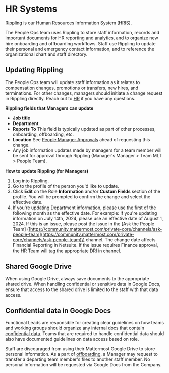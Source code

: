 # HR Systems

[Rippling](https://help.rippling.com/s/topic/0TO4o000000HsoAGAS/employee-resources) is our Human Resources Information System \(HRIS\).

The People Ops team uses Rippling to store staff information, records and important documents for HR reporting and analytics, and to organize new hire onboarding and offboarding workflows. Staff use Rippling to update their personal and emergency contact information, and to reference the organizational chart and staff directory.

## Updating Rippling

The People Ops team will update staff information as it relates to compensation changes, promotions or transfers, new hires, and terminations. For other changes, managers should initiate a change request in Rippling directly. Reach out to [HR](https://handbook.mattermost.com/operations/workplace/people#team) if you have any questions.

**Rippling fields that Managers can update**

* **Job title**
* **Department** 
* **Reports To** This field is typically updated as part of other processes, onboarding, offboarding, etc.
* **Location** See [People Manager Approvals](https://handbook.mattermost.com/contributors/onboarding/manager-onboarding-1#people-manager-approvals) ahead of requesting this change.
* Any job information updates made by managers for a team member will be sent for approval through Rippling (Manager's Manager > Team MLT > People Team). 

**How to update Rippling \(for Managers\)**

1. Log into Rippling.
2. Go to the profile of the person you'd like to update.
3. Click **Edit** on the Role **Information** and/or **Custom Fields** section of the profile. You will be prompted to confirm the change and select the effective date.
4. If you're updating Department information, please use the first of the following month as the effective date. For example: If you're updating information on July 14th, 2024, please use an effective date of August 1, 2024. If this is an issue, please post the issue in the \[Ask the People Team\] \([https://community.mattermost.com/private-core/channels/ask-people-team](https://community.mattermost.com/private-core/channels/ask-people-team)\) channel. The change date affects Financial Reporting in Netsuite. If the issue requires Finance approval, the HR Team will tag the appropriate DRI in channel.

## Shared Google Drive

When using Google Drive, always save documents to the appropriate shared drive. When handling confidential or sensitive data in Google Docs, ensure that access to the shared drive is limited to the staff with that data access.

## Confidential data in Google Docs

Functional Leads are responsible for creating clear guidelines on how teams and working groups should organize any internal docs that contain [confidential data](https://handbook.mattermost.com/operations/operations/company-processes/publishing/publishing-guidelines/confidentiality-guidelines). Teams that are required to handle confidential data should also have documented guidelines on data access based on role.

Staff are discouraged from using their Mattermost Google Drive to store personal information. As a part of [offboarding](https://handbook.mattermost.com/operations/workplace/people/offboarding), a Manager may request to transfer a departing team member's files to another staff member. No personal information will be requested via Google Docs from the Company.


